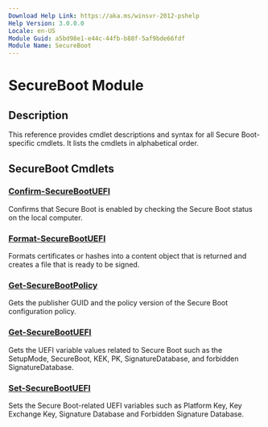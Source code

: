 ```yaml
---
Download Help Link: https://aka.ms/winsvr-2012-pshelp
Help Version: 3.0.0.0
Locale: en-US
Module Guid: a5bd98e1-e44c-44fb-b88f-5af9bde66fdf
Module Name: SecureBoot
---
```


# SecureBoot Module
## Description
This reference provides cmdlet descriptions and syntax for all Secure Boot-specific cmdlets. It lists the cmdlets in alphabetical order.

## SecureBoot Cmdlets
### [Confirm-SecureBootUEFI](./Confirm-SecureBootUEFI.md)
Confirms that Secure Boot is enabled by checking the Secure Boot status on the local computer.

### [Format-SecureBootUEFI](./Format-SecureBootUEFI.md)
Formats certificates or hashes into a content object that is returned and creates a file that is ready to be signed.

### [Get-SecureBootPolicy](./Get-SecureBootPolicy.md)
Gets the publisher GUID and the policy version of the Secure Boot configuration policy.

### [Get-SecureBootUEFI](./Get-SecureBootUEFI.md)
Gets the UEFI variable values related to Secure Boot such as the SetupMode, SecureBoot, KEK, PK, SignatureDatabase, and forbidden SignatureDatabase.

### [Set-SecureBootUEFI](./Set-SecureBootUEFI.md)
Sets the Secure Boot-related UEFI variables such as Platform Key, Key Exchange Key, Signature Database and Forbidden Signature Database.

